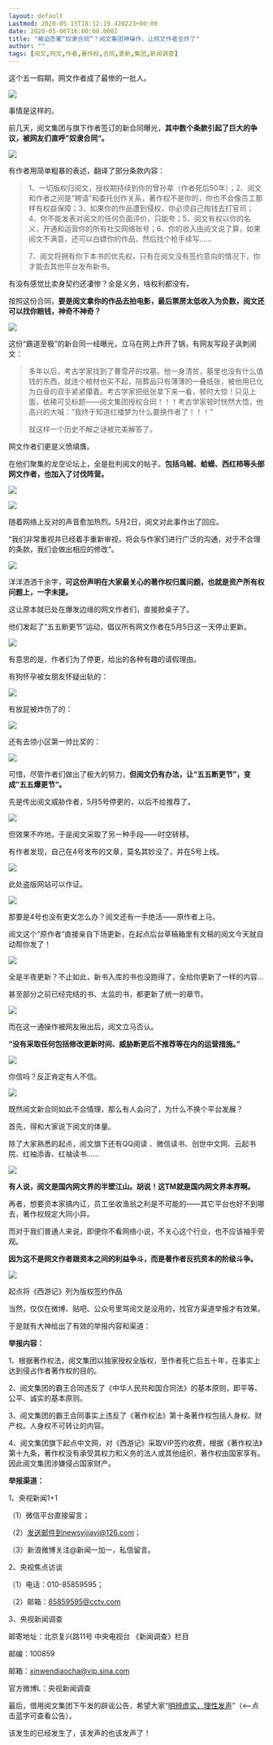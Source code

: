 ```yaml
---
layout: default
Lastmod: 2020-05-15T18:12:19.420223+00:00
date: 2020-05-06T16:00:00.000Z
title: "被迫签署“奴隶合同”？阅文集团神操作，让网文作者全炸了"
author: ""
tags: [阅文,网文,作者,著作权,合同,更新,集团,新闻调查]
---
```


这个五一假期，网文作者成了最惨的一批人。

![](https://images.weserv.nl/?url=https%3A//pic2.zhimg.com/v2-86e4e25e2a8fc78f632936e71c2a965d_b.jpg)

事情是这样的。

前几天，阅文集团与旗下作者签订的新合同曝光，**其中数个条款引起了巨大的争议，被网友们直呼”奴隶合同“。**

![](https://images.weserv.nl/?url=https%3A//pic2.zhimg.com/v2-e6afa1b4a0c95a69f03d4f0de5deaad5_b.jpg)

有作者用简单粗暴的表述，翻译了部分条款内容：

> 1、一切版权归阅文，授权期持续到你的曾孙辈（作者死后50年）；2、阅文和作者之间是“聘请”和委托创作关系，著作权不是你的，你也不会像员工那样有权益保障；3、如果你的作品遭到侵权，你必须自己掏钱去打官司；4、你不能发表对阅文的任何负面评价，只能夸；5、阅文有权以你的名义，开通和运营你的所有社交网络账号；6、你的收入由阅文说了算，如果阅文不满意，还可以白嫖你的作品，然后找个枪手续写……
> 
> 7、阅文将拥有你下本书的优先权，只有在阅文没有签约意向的情况下，你才能去其他平台发布新书。

有没有感觉比卖身契约还凄惨？全是义务，啥权利都没有。

按照这份合同，**要是阅文拿你的作品去拍电影，最后票房太低收入为负数，阅文还可以找你赔钱，神奇不神奇？**

![](https://images.weserv.nl/?url=https%3A//pic4.zhimg.com/v2-34b51d60b9399f5ed750bcadaa0036b7_b.jpg)

这份“霸道至极”的新合同一经曝光，立马在网上炸开了锅，有网友写段子讽刺阅文：

> 多年以后，考古学家找到了曹雪芹的坟墓。他一身清贫，墓里也没有什么值钱的东西，就连个棺材也买不起，陪葬品只有薄薄的一叠纸张，被他用已化为白骨的双手紧紧攥着。考古学家把纸张拿下来一看，顿时大惊！只见上面，依稀可见标题——阅文集团授权合同！！！考古学家顿时恍然大悟，他高兴的大喊：“我终于知道红楼梦为什么要换作者了！！！”
> 
> 就这样一个历史不解之谜被完美解答了。

网文作者们更是义愤填膺。

在他们聚集的龙空论坛上，全是批判阅文的帖子。**包括乌贼、蛤蟆、西红柿等头部网文作者，也加入了讨伐阵营。**

![](https://images.weserv.nl/?url=https%3A//pic2.zhimg.com/v2-4d485bdea532190ab6eefc85832c8045_b.jpg)

![](https://images.weserv.nl/?url=https%3A//pic2.zhimg.com/v2-a42bc2e0dd4efa78e4ae5d082e7bd41d_b.jpg)

随着网络上反对的声音愈加热烈。5月2日，阅文对此事作出了回应。

“我们非常重视并已经着手重新审视，将会与作家们进行广泛的沟通，对于不合理的条款，我们会做出相应的修改”。

![](https://images.weserv.nl/?url=https%3A//pic1.zhimg.com/v2-78f62c0e3df279cea1fd9a1fc037d548_b.jpg)

洋洋洒洒千余字，**可这份声明在大家最关心的著作权归属问题，也就是资产所有权问题上，一字未提。**

这让原本就已处在爆发边缘的网文作者们，直接掀桌子了。

他们发起了“五五断更节”运动，倡议所有网文作者在5月5日这一天停止更新。

![](https://images.weserv.nl/?url=https%3A//pic2.zhimg.com/v2-5d3878f49dc540483bc6d490913a5ec1_b.jpg)

有意思的是，作者们为了停更，给出的各种有趣的请假理由。

有狗怀孕被女朋友怀疑出轨的：

![](https://images.weserv.nl/?url=https%3A//pic4.zhimg.com/v2-43bbd4162195ce50bff5b46cc362d93b_b.png)

有放屁被炸伤了的：

![](https://images.weserv.nl/?url=https%3A//pic4.zhimg.com/v2-d8a83f28486d1f913367c4df3bfd75c3_b.jpg)

还有去领小区第一帅比奖的：

![](https://images.weserv.nl/?url=https%3A//pic3.zhimg.com/v2-b92efef761af026f0264678b84e14666_b.jpg)

可惜，尽管作者们做出了极大的努力，**但阅文仍有办法，让“五五断更节”，变成”五五爆更节“。**

先是传出阅文威胁作者，5月5号停更的，以后不给推荐了。

![](https://images.weserv.nl/?url=https%3A//pic3.zhimg.com/v2-1faf67ca9eac31d2dbbf659cf8a45b1a_b.jpg)

但效果不咋地，于是阅文采取了另一种手段——时空转移。

有作者发现，自己在4号发布的文章，莫名其妙没了，并在5号上线。

![](https://images.weserv.nl/?url=https%3A//pic2.zhimg.com/v2-135edaf299b71d04420e8ecc0b05efdd_b.jpg)

此处盗版网站可以作证。

![](https://images.weserv.nl/?url=https%3A//pic2.zhimg.com/v2-fce5dc2e63e25e4d964cbaff76fdcadd_b.jpg)

那要是4号也没有更文怎么办？阅文还有一手绝活——原作者上马。  

阅文这个“原作者”直接亲自下场更新，在起点后台草稿箱里有文稿的阅文今天就自动帮你发了！

![](https://images.weserv.nl/?url=https%3A//pic1.zhimg.com/v2-b09375d594db425e7f3cb3099ac32174_b.jpg)

全是半夜更新？不止如此，新书入库的书也没跑得了，全给你更新了一样的内容…

甚至部分之前已经完结的书、太监的书，都更新了统一的章节。

![](https://images.weserv.nl/?url=https%3A//pic3.zhimg.com/v2-fb33a11eb77ac5b696d1f83275803a2e_b.jpg)

而在这一通操作被网友揪出后，阅文立马否认。

**“没有采取任何包括修改更新时间、威胁断更后不推荐等在内的运营措施。”**

![](https://images.weserv.nl/?url=https%3A//pic1.zhimg.com/v2-0c4e0bb6d8e6a4f839f93b58cfdfa5f8_b.jpg)

你信吗？反正肯定有人不信。

![](https://images.weserv.nl/?url=https%3A//pic2.zhimg.com/v2-f858b800266ca5e4b9926e80d8efe991_b.jpg)

既然阅文新合同如此不合情理，那么有人会问了，为什么不换个平台发展？

首先，得和大家说下阅文的体量。

除了大家熟悉的起点，阅文旗下还有QQ阅读 、微信读书、创世中文网、云起书院、红袖添香、红袖读书......

![](https://images.weserv.nl/?url=https%3A//pic3.zhimg.com/v2-d0246ddbfdf6d91f9f1517e276b1e922_b.jpg)

**有人说，阅文是国内网文界的半壁江山。胡说！这TM就是国内网文界本界啊。**

再者，想要资本家搞内讧，员工坐收渔翁之利是不可能的——其它平台也好不到哪去，著作权规定大同小异。

而对于我们普通人来说，即便你不看网络小说，不关心这个行业，也不应该袖手旁观。

**因为这不是网文作者跟资本之间的利益争斗，而是著作者反抗资本的阶级斗争。**

![](https://images.weserv.nl/?url=https%3A//pic2.zhimg.com/v2-98bb1a63cdcfec2a4768a716b9233e39_b.jpg)

起点将《西游记》列为版权签约作品

当然，仅仅在微博、贴吧、公众号里骂阅文是没用的，找官方渠道举报才有效果。

于是就有大神给出了有效的举报内容和渠道：

**举报内容：**

1、根据著作权法，阅文集团以独家授权全版权，至作者死亡后五十年，在事实上达到侵占作者著作权的目的。  

2、阅文集团的霸王合同违反了《中华人民共和国合同法》的基本原则，即平等、公平、诚实的基本原则。

3、阅文集团的霸王合同事实上违反了《著作权法》第十条著作权包括人身权、财产权。人身权不可转让的内容。

4、阅文集团旗下起点中文网，对《西游记》采取VIP签约收费，根据《著作权法》第十九条，著作权没有承受其权力和义务的法人或其他组织，著作权由国家享有。因此阅文集团涉嫌侵占国家财产。

**举报渠道：**

1、央视新闻1+1

（1）微信平台直接留言；

（2）发送邮件到newsyijiayi@126.com；

（3）新浪微博关注@新闻一加一，私信留言。

2、央视焦点访谈

（1）电话：010-85859595；

（2）邮箱：85859595@cctv.com

3、央视新闻调查

邮寄地址：北京复兴路11号 中央电视台 《新闻调查》栏目

邮编：100859

邮箱：xinwendiaocha@vip.sina.com  

官方微博L：央视新闻调查

最后，借用阅文集团下午发的辟谣公告，希望大家“[明辨虚实，理性发声](https://link.zhihu.com/?target=https%3A//mp.weixin.qq.com/s%3F__biz%3DMzAxMzM1MzU5OQ%3D%3D%26mid%3D2651115625%26idx%3D1%26sn%3D9a2f65be3758ffd2453c535d64620cfd%26scene%3D21%23wechat_redirect)”（<—点击蓝字可查看公告）。

该发生的已经发生了，该发声的也该发声了！

